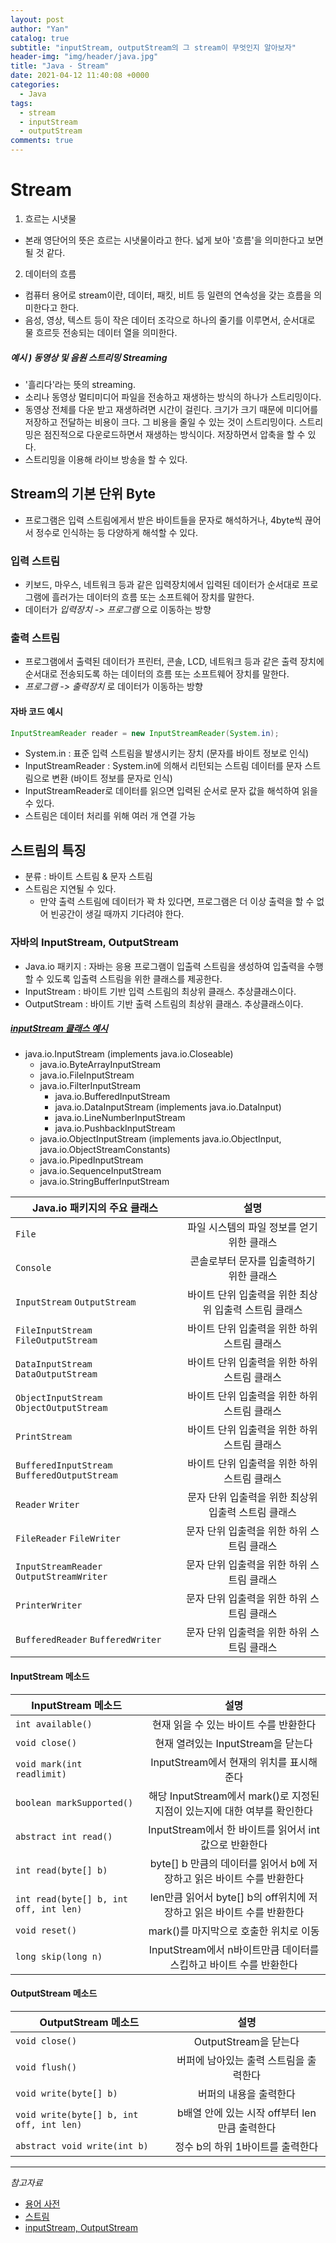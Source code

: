 ```yaml
---
layout: post
author: "Yan"
catalog: true
subtitle: "inputStream, outputStream의 그 stream이 무엇인지 알아보자"
header-img: "img/header/java.jpg"
title: "Java - Stream"
date: 2021-04-12 11:40:08 +0000
categories:
  - Java
tags:
  - stream
  - inputStream
  - outputStream
comments: true
---
```


# Stream

1. 흐르는 시냇물

- 본래 영단어의 뜻은 흐르는 시냇물이라고 한다. 넓게 보아 '흐름'을 의미한다고 보면 될 것 같다.

2. 데이터의 흐름

- 컴퓨터 용어로 stream이란, 데이터, 패킷, 비트 등 일련의 연속성을 갖는 흐름을 의미한다고 한다.
- 음성, 영상, 텍스트 등이 작은 데이터 조각으로 하나의 줄기를 이루면서, 순서대로 물 흐르듯 전송되는 데이터 열을 의미한다.

##### 예시 ) 동영상 및 음원 스트리밍 Streaming

- '흘리다'라는 뜻의 streaming.
- 소리나 동영상 멀티미디어 파일을 전송하고 재생하는 방식의 하나가 스트리밍이다.
- 동영상 전체를 다운 받고 재생하려면 시간이 걸린다. 크기가 크기 때문에 미디어를 저장하고 전달하는 비용이 크다. 그 비용을 줄일 수 있는 것이 스트리밍이다. 스트리밍은 점진적으로 다운로드하면서 재생하는 방식이다. 저장하면서 압축을 할 수 있다.
- 스트리밍을 이용해 라이브 방송을 할 수 있다.

## Stream의 기본 단위 Byte

- 프로그램은 입력 스트림에게서 받은 바이트들을 문자로 해석하거나, 4byte씩 끊어서 정수로 인식하는 등 다양하게 해석할 수 있다.

### 입력 스트림

- 키보드, 마우스, 네트워크 등과 같은 입력장치에서 입력된 데이터가 순서대로 프로그램에 흘러가는 데이터의 흐름 또는 소프트웨어 장치를 말한다.
- 데이터가 _입력장치 -> 프로그램_ 으로 이동하는 방향

### 출력 스트림

- 프로그램에서 출력된 데이터가 프린터, 콘솔, LCD, 네트워크 등과 같은 출력 장치에 순서대로 전송되도록 하는 데이터의 흐름 또는 소프트웨어 장치를 말한다.
- _프로그램 -> 출력장치_ 로 데이터가 이동하는 방향

#### 자바 코드 예시

```java
InputStreamReader reader = new InputStreamReader(System.in);
```

- System.in : 표준 입력 스트림을 발생시키는 장치 (문자를 바이트 정보로 인식)
- InputStreamReader : System.in에 의해서 리턴되는 스트림 데이터를 문자 스트림으로 변환 (바이트 정보를 문자로 인식)
- InputStreamReader로 데이터를 읽으면 입력된 순서로 문자 값을 해석하여 읽을 수 있다.
- 스트림은 데이터 처리를 위해 여러 개 연결 가능

## 스트림의 특징

- 분류 : 바이트 스트림 & 문자 스트림
- 스트림은 지연될 수 있다.
  - 만약 출력 스트림에 데이터가 꽉 차 있다면, 프로그램은 더 이상 출력을 할 수 없어 빈공간이 생길 때까지 기다려야 한다.

### 자바의 InputStream, OutputStream

- Java.io 패키지 : 자바는 응용 프로그램이 입출력 스트림을 생성하여 입출력을 수행할 수 있도록 입출력 스트림을 위한 클래스를 제공한다.
- InputStream : 바이트 기반 입력 스트림의 최상위 클래스. 추상클래스이다.
- OutputStream : 바이트 기반 출력 스트림의 최상위 클래스. 추상클래스이다.

##### [inputStream 클래스 예시](https://docs.oracle.com/javase/7/docs/api/java/io/package-tree.html)

- java.io.InputStream (implements java.io.Closeable)
  - java.io.ByteArrayInputStream
  - java.io.FileInputStream
  - java.io.FilterInputStream
    - java.io.BufferedInputStream
    - java.io.DataInputStream (implements java.io.DataInput)
    - java.io.LineNumberInputStream
    - java.io.PushbackInputStream
  - java.io.ObjectInputStream (implements java.io.ObjectInput, java.io.ObjectStreamConstants)
  - java.io.PipedInputStream
  - java.io.SequenceInputStream
  - java.io.StringBufferInputStream

| Java.io 패키지의 주요 클래스                 |                         설명                          |
| -------------------------------------------- | :---------------------------------------------------: |
| `File`                                       |      파일 시스템의 파일 정보를 얻기 위한 클래스       |
| `Console`                                    |       콘솔로부터 문자를 입출력하기 위한 클래스        |
| `InputStream` `OutputStream`                 | 바이트 단위 입출력을 위한 최상위 입출력 스트림 클래스 |
| `FileInputStream` `FileOutputStream`         |     바이트 단위 입출력을 위한 하위 스트림 클래스      |
| `DataInputStream` `DataOutputStream`         |     바이트 단위 입출력을 위한 하위 스트림 클래스      |
| `ObjectInputStream` `ObjectOutputStream`     |     바이트 단위 입출력을 위한 하위 스트림 클래스      |
| `PrintStream`                                |     바이트 단위 입출력을 위한 하위 스트림 클래스      |
| `BufferedInputStream` `BufferedOutputStream` |     바이트 단위 입출력을 위한 하위 스트림 클래스      |
| `Reader` `Writer`                            |  문자 단위 입출력을 위한 최상위 입출력 스트림 클래스  |
| `FileReader` `FileWriter`                    |      문자 단위 입출력을 위한 하위 스트림 클래스       |
| `InputStreamReader` `OutputStreamWriter`     |      문자 단위 입출력을 위한 하위 스트림 클래스       |
| `PrinterWriter`                              |      문자 단위 입출력을 위한 하위 스트림 클래스       |
| `BufferedReader` `BufferedWriter`            |      문자 단위 입출력을 위한 하위 스트림 클래스       |

#### InputStream 메소드

| InputStream 메소드                     |                                   설명                                    |
| -------------------------------------- | :-----------------------------------------------------------------------: |
| `int available()`                      |                  현재 읽을 수 있는 바이트 수를 반환한다                   |
| `void close()`                         |                    현재 열려있는 InputStream을 닫는다                     |
| `void mark(int readlimit)`             |                 InputStream에서 현재의 위치를 표시해준다                  |
| `boolean markSupported()`              | 해당 InputStream에서 mark()로 지정된 지점이 있는지에 대한 여부를 확인한다 |
| `abstract int read()`                  |           InputStream에서 한 바이트를 읽어서 int값으로 반환한다           |
| `int read(byte[] b)`                   |  byte[] b 만큼의 데이터를 읽어서 b에 저장하고 읽은 바이트 수를 반환한다   |
| `int read(byte[] b, int off, int len)` |  len만큼 읽어서 byte[] b의 off위치에 저장하고 읽은 바이트 수를 반환한다   |
| `void reset()`                         |                  mark()를 마지막으로 호출한 위치로 이동                   |
| `long skip(long n)`                    |    InputStream에서 n바이트만큼 데이터를 스킵하고 바이트 수를 반환한다     |

#### OutputStream 메소드

| OutputStream 메소드                      |                     설명                      |
| ---------------------------------------- | :-------------------------------------------: |
| `void close()`                           |             OutputStream을 닫는다             |
| `void flush()`                           |    버퍼에 남아있는 출력 스트림을 출력한다     |
| `void write(byte[] b)`                   |            버퍼의 내용을 출력한다             |
| `void write(byte[] b, int off, int len)` | b배열 안에 있는 시작 off부터 len만큼 출력한다 |
| `abstract void write(int b)`             |       정수 b의 하위 1바이트를 출력한다        |

---

_참고자료_

- [용어 사전](http://www.ktword.co.kr/abbr_view.php?m_temp1=1311)
- [스트림](https://mattlee.tistory.com/86?category=680743)
- [inputStream, OutputStream](https://develop-im.tistory.com/54)
